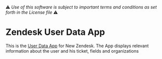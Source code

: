 :warning: *Use of this software is subject to important terms and conditions as set forth in the License file* :warning:

Zendesk User Data App
===============

This is the [User Data App](https://www.zendesk.com/apps/user-data) for New Zendesk. The App displays relevant information about the user and his ticket, fields and organizations
